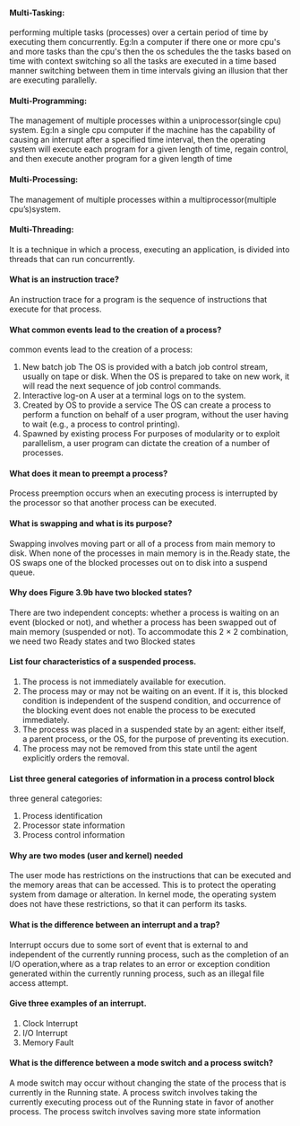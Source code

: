 #### Multi-Tasking: 
performing multiple tasks (processes) over a certain period of time by executing them concurrently.
Eg:In a computer if there one or more cpu's and more tasks than the cpu's then the os schedules the the tasks based on time with context switching so all the tasks are executed in a time based manner switching between them in time intervals giving an illusion that ther are executing parallelly.
#### Multi-Programming:
The management of multiple processes within a uniprocessor(single cpu) system.
Eg:In a single cpu computer if the machine has the capability of causing an interrupt after a specified time interval, then the operating system will execute each program for a given length of time, regain control, and then execute another program for a given length of time
#### Multi-Processing:
The management of multiple processes within a multiprocessor(multiple cpu’s)system.
#### Multi-Threading:
It is a technique in which a process, executing an application, is
divided into threads that can run concurrently.

#### What is an instruction trace?
An instruction trace for a program is the sequence of instructions that execute for that process.

#### What common events lead to the creation of a process?
common events lead to the creation of a process:
 1. New batch job The OS is provided with a batch job control stream, usually on tape
or disk. When the OS is prepared to take on new work, it will read the
next sequence of job control commands.
 2. Interactive log-on A user at a terminal logs on to the system.
 3. Created by OS to provide a service The OS can create a process to perform a function on behalf of a user program, without the user having to wait (e.g., a process to control
printing).
 4. Spawned by existing process For purposes of modularity or to exploit parallelism, a user program can dictate the creation of a number of processes.

#### What does it mean to preempt a process?
Process preemption occurs when an executing process is interrupted by the processor so that another process can be executed.


#### What is swapping and what is its purpose?
Swapping involves moving part or all of a process from main memory to disk. When none of the processes in main memory is in the.Ready state, the OS swaps one of the blocked processes out on to disk into a suspend queue.

#### Why does Figure 3.9b have two blocked states?
There are two independent concepts: whether a process is waiting on an event (blocked or not), and whether a process has been swapped out of main memory (suspended or not). To accommodate this 2 × 2 combination, we need two Ready states and two Blocked states


#### List four characteristics of a suspended process.
 1. The process is not immediately available for execution.
 2. The process may or may not be waiting on an event. If it is, this blocked condition
is independent of the suspend condition, and occurrence of the blocking 
event does not enable the process to be executed immediately.
 3. The process was placed in a suspended state by an agent: either itself, a parent
process, or the OS, for the purpose of preventing its execution.
 4. The process may not be removed from this state until the agent explicitly orders the removal.

#### List three general categories of information in a process control block
three general categories:
 1. Process identification
 2. Processor state information
 3. Process control information

#### Why are two modes (user and kernel) needed
The user mode has restrictions on the instructions that can be executed and the memory areas that can be accessed. This is to protect the operating system from damage or alteration. In kernel mode, the operating system does not have these restrictions, so that it can perform its tasks.

#### What is the difference between an interrupt and a trap?
Interrupt occurs  due to some sort of event that is external to and independent of the currently running process, such as the completion of an I/O operation,where as a trap relates to an error or exception condition generated within the currently running process, such as an illegal file access attempt.

#### Give three examples of an interrupt.
 1. Clock Interrupt
 2. I/O Interrupt
 3. Memory Fault

#### What is the difference between a mode switch and a process switch?
A mode switch may occur without changing the state of the process that is currently in the Running state. A process switch involves taking the currently executing process out of the Running state in favor of another process. The process switch involves saving more state information


